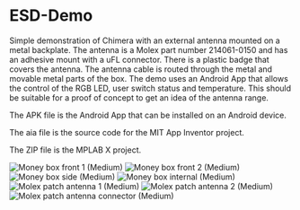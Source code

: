 # ESD-Demo
Simple demonstration of Chimera with an external antenna mounted on a metal backplate. 
The antenna is a Molex part number 214061-0150 and has an adhesive mount with a uFL connector.
There is a plastic badge that covers the antenna. 
The antenna cable is routed through the metal and movable metal parts of the box. 
The demo uses an Android App that allows the control of the RGB LED, user switch status and temperature.
This should be suitable for a proof of concept to get an idea of the antenna range.

The APK file is the Android App that can be installed on an Android device.

The aia file is the source code for the MIT App Inventor project.

The ZIP file is the MPLAB X project.

![Money box front 1 (Medium)](https://user-images.githubusercontent.com/57275578/179284592-c1c796ba-a0da-442c-9505-1f13246009fb.jpg)
![Money box front 2 (Medium)](https://user-images.githubusercontent.com/57275578/179284597-9057ced0-cc02-44da-95a2-8fc652712538.jpg)
![Money box side (Medium)](https://user-images.githubusercontent.com/57275578/179284604-dea44a82-6202-4db7-920b-ea7d05ac2672.jpg)
![Money box internal (Medium)](https://user-images.githubusercontent.com/57275578/179284612-b855463f-11da-44f7-a9db-a3485631038f.jpg)
![Molex patch antenna 1 (Medium)](https://user-images.githubusercontent.com/57275578/179284624-26e0a1d3-366b-4818-bb72-07e93c5b10e8.jpg)
![Molex patch antenna 2 (Medium)](https://user-images.githubusercontent.com/57275578/179284633-d78a0467-4e51-47ee-8691-c29ebff857b2.jpg)
![Molex patch antenna connector (Medium)](https://user-images.githubusercontent.com/57275578/179284636-c5c4a8e0-2a7a-41b8-b876-9947111ee165.jpg)
